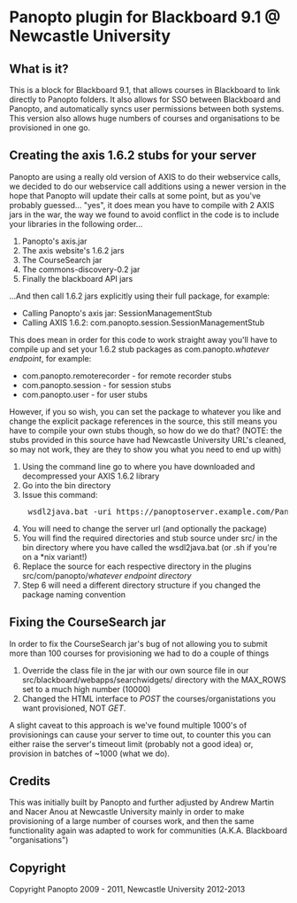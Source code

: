 Panopto plugin for Blackboard 9.1 @ Newcastle University
========================================================

What is it?
-----------

This is a block for Blackboard 9.1, that allows courses in Blackboard to link directly to Panopto folders. It also allows for SSO between Blackboard and Panopto, and automatically syncs user permissions between both systems. This version also allows huge numbers of courses and organisations to be provisioned in one go.

Creating the axis 1.6.2 stubs for your server
---------------------------------------------

Panopto are using a really old version of AXIS to do their webservice calls, we decided to do our webservice call additions using a newer version in the hope that Panopto will update their calls at some point, but as you've probably guessed... "yes", it does mean you have to compile with 2 AXIS jars in the war, the way we found to avoid conflict in the code is to include your libraries in the following order...

1. Panopto's axis.jar
2. The axis website's 1.6.2 jars
3. The CourseSearch jar
4. The commons-discovery-0.2 jar
5. Finally the blackboard API jars

...And then call 1.6.2 jars explicitly using their full package, for example:

* Calling Panopto's axis jar: SessionManagementStub
* Calling AXIS 1.6.2: com.panopto.session.SessionManagementStub

This does mean in order for this code to work straight away you'll have to compile up and set your 1.6.2 stub packages as com.panopto.*whatever endpoint*, for example:

* com.panopto.remoterecorder - for remote recorder stubs
* com.panopto.session - for session stubs
* com.panopto.user - for user stubs

However, if you so wish, you can set the package to whatever you like and change the explicit package references in the source, this still means you have to compile your own stubs though, so how do we do that? (NOTE: the stubs provided in this source have had Newcastle University URL's cleaned, so may not work, they are they to show you what you need to end up with)

1. Using the command line go to where you have downloaded and decompressed your AXIS 1.6.2 library
2. Go into the bin directory
3. Issue this command:

<pre>
	wsdl2java.bat -uri https://panoptoserver.example.com/Panopto/PublicAPISSL/4.2/SessionManagement.svc?wsdl -p com.panopto.session
</pre>

4. You will need to change the server url (and optionally the package)
5. You will find the required directories and stub source under src/ in the bin directory where you have called the wsdl2java.bat (or .sh if you're on a *nix variant!)
6. Replace the source for each respective directory in the plugins src/com/panopto/*whatever endpoint directory*
7. Step 6 will need a different directory structure if you changed the package naming convention

Fixing the CourseSearch jar
---------------------------

In order to fix the CourseSearch jar's bug of not allowing you to submit more than 100 courses for provisioning we had to do a couple of things

1. Override the class file in the jar with our own source file in our src/blackboard/webapps/searchwidgets/ directory with the MAX_ROWS set to a much high number (10000)
2. Changed the HTML interface to *POST* the courses/organistations you want provisioned, NOT *GET*.

A slight caveat to this approach is we've found multiple 1000's of provisionings can cause your server to time out, to counter this you can either raise the server's timeout limit (probably not a good idea) or, provision in batches of ~1000 (what we do).

Credits
-------

This was initially built by Panopto and further adjusted by Andrew Martin and Nacer Anou at Newcastle University mainly in order to make provisioning of a large number of courses work, and then the same functionality again was adapted to work for communities (A.K.A. Blackboard "organisations")

Copyright
---------

Copyright Panopto 2009 - 2011, Newcastle University 2012-2013
